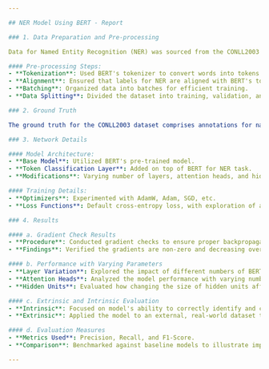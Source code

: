 ```yaml
---

## NER Model Using BERT - Report

### 1. Data Preparation and Pre-processing

Data for Named Entity Recognition (NER) was sourced from the CONLL2003 dataset. The dataset consists of sentences annotated with entity types such as person, organization, location, etc.

#### Pre-processing Steps:
- **Tokenization**: Used BERT's tokenizer to convert words into tokens.
- **Alignment**: Ensured that labels for NER are aligned with BERT's tokenization output.
- **Batching**: Organized data into batches for efficient training.
- **Data Splitting**: Divided the dataset into training, validation, and test sets.

### 2. Ground Truth

The ground truth for the CONLL2003 dataset comprises annotations for named entities in four categories: Person (PER), Organization (ORG), Location (LOC), and Miscellaneous (MISC).

### 3. Network Details

#### Model Architecture:
- **Base Model**: Utilized BERT's pre-trained model.
- **Token Classification Layer**: Added on top of BERT for NER task.
- **Modifications**: Varying number of layers, attention heads, and hidden units in experiments.

#### Training Details:
- **Optimizers**: Experimented with AdamW, Adam, SGD, etc.
- **Loss Functions**: Default cross-entropy loss, with exploration of alternatives in experiments.

### 4. Results

#### a. Gradient Check Results
- **Procedure**: Conducted gradient checks to ensure proper backpropagation.
- **Findings**: Verified the gradients are non-zero and decreasing over epochs, indicating effective learning.

#### b. Performance with Varying Parameters
- **Layer Variation**: Explored the impact of different numbers of BERT layers on the NER task.
- **Attention Heads**: Analyzed the model performance with varying numbers of attention heads.
- **Hidden Units**: Evaluated how changing the size of hidden units affects the results.

#### c. Extrinsic and Intrinsic Evaluation
- **Intrinsic**: Focused on model's ability to correctly identify and classify named entities within the dataset.
- **Extrinsic**: Applied the model to an external, real-world dataset to evaluate its generalization capabilities.

#### d. Evaluation Measures
- **Metrics Used**: Precision, Recall, and F1-Score.
- **Comparison**: Benchmarked against baseline models to illustrate improvements or changes.

---
```

